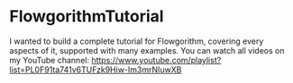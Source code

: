 # FlowgorithmTutorial
I wanted to build a complete tutorial for Flowgorithm, covering every aspects of it, supported with many examples.
You can watch all videos on my YouTube channel:
https://www.youtube.com/playlist?list=PL0F91ta741v6TUFzk9Hiw-Im3mrNIuwXB
